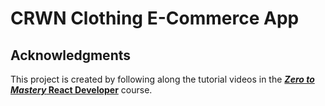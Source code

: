 # CRWN Clothing E-Commerce App

## Acknowledgments

This project is created by following along the tutorial videos in the [***Zero to Mastery* React Developer**][1] course.

<!-- Reference Links -->
[1]: https://academy.zerotomastery.io/p/complete-react-developer-redux-hooks-graphql-zero-to-mastery
